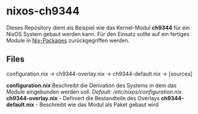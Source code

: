 # nixos-ch9344

Dieses Repository dient als Beispiel wie das Kernel-Modul **ch9344** für ein NixOS System gebaut werden kann. Für den Einsatz sollte auf ein fertiges Module in [Nix-Packages](https://https://search.nixos.org/packages) zurückgegriffen werden.

## Files
configuration.nix -> ch9344-overlay.nix -> ch9344-default.nix -> [sources]

**configuration.nix** Beschreibt die Derivation des Systems in dem das Module eingebunden werden soll. *Default: /etc/nixos/configuration.nix* 
**ch9344-overlay.nix** - Definiert die Bestandteile des Overlays
**ch9344-default.nix** - Beschreibt wie das Modul als Paket gebaut wird


